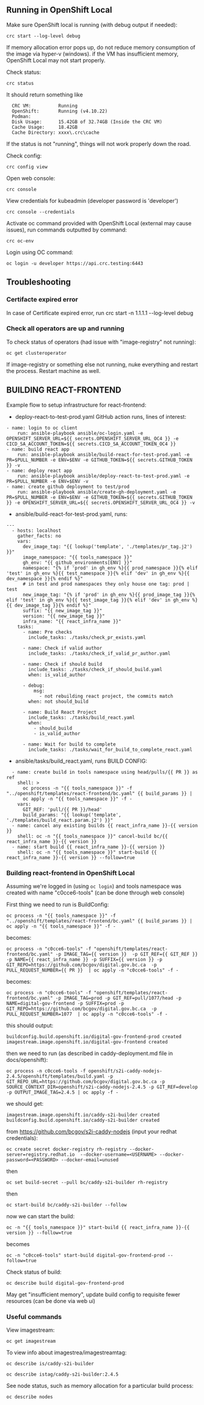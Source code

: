 ## Running in OpenShift Local

Make sure OpenShift local is running (with debug output if needed):

`crc start --log-level debug`

If memory allocation error pops up, do not reduce memory consumption of the image via hyper-v (windows). if the VM has insufficient memory, OpenShift Local may not start properly.

Check status:

`crc status`

It should return something like
```
  CRC VM:          Running
  OpenShift:       Running (v4.10.22)
  Podman:
  Disk Usage:      15.42GB of 32.74GB (Inside the CRC VM)
  Cache Usage:     18.42GB
  Cache Directory: xxxx\.crc\cache
```

If the status is not "running", things will not work properly down the road.

Check config:

`crc config view`

Open web console:

`crc console`

View credentials for kubeadmin (developer password is 'developer')

`crc console --credentials`

Activate oc command provided with OpenShift Local (external may cause issues), run commands outputted by command:

`crc oc-env`

Login using OC command:

`oc login -u developer https://api.crc.testing:6443`

## Troubleshooting

### Certifacte expired error
In case of Certificate expired error, run
crc start -n 1.1.1.1 --log-level debug

### Check all operators are up and running
To check status of operators (had issue with "image-registry" not running):

`oc get clusteroperator`

If image-registry or something else not running, nuke everything and restart the process. Restart machine as well.

## BUILDING REACT-FRONTEND
Example flow to setup infrastructure for react-frontend:

- deploy-react-to-test-prod.yaml GitHub action runs, lines of interest:
```
- name: login to oc client
    run: ansible-playbook ansible/oc-login.yaml -e OPENSHIFT_SERVER_URL=${{ secrets.OPENSHIFT_SERVER_URL_OC4 }} -e CICD_SA_ACCOUNT_TOKEN=${{ secrets.CICD_SA_ACCOUNT_TOKEN_OC4 }}
- name: build react app
    run: ansible-playbook ansible/build-react-for-test-prod.yaml -e PR=$PULL_NUMBER -e ENV=$ENV -e GITHUB_TOKEN=${{ secrets.GITHUB_TOKEN }} -v
- name: deploy react app
    run: ansible-playbook ansible/deploy-react-to-test-prod.yaml -e PR=$PULL_NUMBER -e ENV=$ENV -v
- name: create github deployment to test/prod
    run: ansible-playbook ansible/create-gh-deployment.yaml -e PR=$PULL_NUMBER -e ENV=$ENV -e GITHUB_TOKEN=${{ secrets.GITHUB_TOKEN }} -e OPENSHIFT_SERVER_URL=${{ secrets.OPENSHIFT_SERVER_URL_OC4 }} -v
```

- ansible/build-react-for-test-prod.yaml, runs:
```
---
  - hosts: localhost
    gather_facts: no
    vars:
      dev_image_tag: "{{ lookup('template', './templates/pr_tag.j2') }}"
      image_namespace: "{{ tools_namespace }}"
      gh_env: "{{ github_environments[ENV] }}"
      namespace: "{% if 'prod' in gh_env %}{{ prod_namespace }}{% elif 'test' in gh_env %}{{ test_namespace }}{% elif 'dev' in gh_env %}{{ dev_namespace }}{% endif %}"
      # in test and prod namespaces they only house one tag: prod | test
      new_image_tag: "{% if 'prod' in gh_env %}{{ prod_image_tag }}{% elif 'test' in gh_env %}{{ test_image_tag }}{% elif 'dev' in gh_env %}{{ dev_image_tag }}{% endif %}"
      suffix: "{{ new_image_tag }}"
      version: "{{ new_image_tag }}"
      infra_name: "{{ react_infra_name }}"
    tasks:
      - name: Pre checks
        include_tasks: ./tasks/check_pr_exists.yaml

      - name: Check if valid author
        include_tasks: ./tasks/check_if_valid_pr_author.yaml

      - name: Check if should build 
        include_tasks: ./tasks/check_if_should_build.yaml
        when: is_valid_author

      - debug:
          msg:
            - not rebuilding react project, the commits match
        when: not should_build

      - name: Build React Project
        include_tasks: ./tasks/build_react.yaml
        when: 
          - should_build
          - is_valid_author

      - name: Wait for build to complete
        include_tasks: ./tasks/wait_for_build_to_complete_react.yaml

```

- ansible/tasks/build_react.yaml, runs BUILD CONFIG:
```
  - name: create build in tools namespace using head/pulls/{{ PR }} as ref 
    shell: >
      oc process -n "{{ tools_namespace }}" -f "../openshift/templates/react-frontend/bc.yaml" {{ build_params }} | 
      oc apply -n "{{ tools_namespace }}" -f -
    vars:
      GIT_REF: 'pull/{{ PR }}/head'
      build_params: "{{ lookup('template', './templates/build_react.param.j2') }}"
  - name: cancel any existing builds {{ react_infra_name }}-{{ version }}
    shell: oc -n "{{ tools_namespace }}" cancel-build bc/{{ react_infra_name }}-{{ version }}
  - name: start build {{ react_infra_name }}-{{ version }}
    shell: oc -n "{{ tools_namespace }}" start-build {{ react_infra_name }}-{{ version }} --follow=true

```

### Building react-frontend in OpenShift Local

Assuming we're logged in (using `oc login`) and tools namespace was created with name "c0cce6-tools" (can be done through web console)

First thing we need to run is BuildConfig:

`oc process -n "{{ tools_namespace }}" -f "../openshift/templates/react-frontend/bc.yaml" {{ build_params }} | 
      oc apply -n "{{ tools_namespace }}" -f -`

becomes:

`oc process -n "c0cce6-tools" -f "openshift/templates/react-frontend/bc.yaml" -p IMAGE_TAG={{ version }} 
-p GIT_REF={{ GIT_REF }} -p NAME={{ react_infra_name }} -p SUFFIX={{ version }} -p GIT_REPO=https://github.com/bcgov/digital.gov.bc.ca  -p PULL_REQUEST_NUMBER={{ PR }}  | oc apply -n "c0cce6-tools" -f -`

becomes:

`oc process -n "c0cce6-tools" -f "openshift/templates/react-frontend/bc.yaml" -p IMAGE_TAG=prod -p GIT_REF=pull/1077/head -p NAME=digital-gov-frontend -p SUFFIX=prod -p GIT_REPO=https://github.com/bcgov/digital.gov.bc.ca  -p PULL_REQUEST_NUMBER=1077  | oc apply -n "c0cce6-tools" -f -`

this should output:

`buildconfig.build.openshift.io/digital-gov-frontend-prod created
imagestream.image.openshift.io/digital-gov-frontend created`


then we need to run (as described in caddy-deployment.md file in docs/openshift):

`oc process -n c0cce6-tools -f openshift/s2i-caddy-nodejs-2.4.5/openshift/templates/build.yaml -p GIT_REPO_URL=https://github.com/bcgov/digital.gov.bc.ca -p SOURCE_CONTEXT_DIR=openshift/s2i-caddy-nodejs-2.4.5 -p GIT_REF=develop -p OUTPUT_IMAGE_TAG=2.4.5 | oc apply -f -`

we should get:

`imagestream.image.openshift.io/caddy-s2i-builder created
buildconfig.build.openshift.io/caddy-s2i-builder created`


from https://github.com/bcgov/s2i-caddy-nodejs (input your redhat credentials):

`oc create secret docker-registry rh-registry --docker-server=registry.redhat.io  --docker-username=<USERNAME> --docker-password=<PASSWORD> --docker-email=unused`

then

`oc set build-secret --pull bc/caddy-s2i-builder rh-registry`

then 

`oc start-build bc/caddy-s2i-builder --follow`

now we can start the build:

`oc -n "{{ tools_namespace }}" start-build {{ react_infra_name }}-{{ version }} --follow=true`

becomes

`oc -n "c0cce6-tools" start-build digital-gov-frontend-prod --follow=true`

Check status of build:

`oc describe build digital-gov-frontend-prod`

May get "insufficient memory", update build config to requisite fewer resources (can be done via web ui)

### Useful commands

View imagestream:

`oc get imagestream`

To view info about imagestrea/imagestreamtag:

`oc describe is/caddy-s2i-builder`

`oc describe istag/caddy-s2i-builder:2.4.5`

See node status, such as memory allocation for a particular build process:

`oc describe nodes`